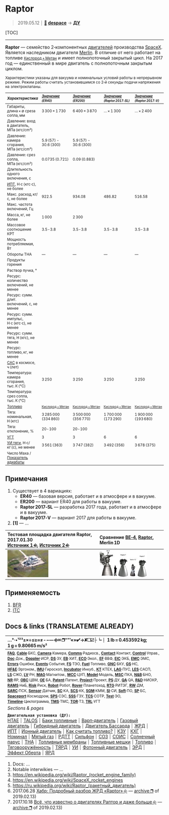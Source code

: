 # Raptor
> 2019.05.12 ┊ **[🚀](../index/index.md) [despace](index.md)** → **[ДУ](ps.md)**

[TOC]

---

**Raptor** — семейство 2‑компонентных [двигателей](ps.md) производства [SpaceX](zz_spacex.md).  
Является наследником двигателя [Merlin](merlin.md). В отличие от него работает на топливе <small>[Кислород + Метан](o_plus.md)</small> и имеет полнопоточный закрытый цикл. На 2017 год — единственный в мире двигатель с полнопоточным закрытым циклом.

<small>

Характеристики указаны для вакуума и номинальных условий работы в непрерывном режиме. Режим работы считать установившимся со 2‑й секунды подачи напряжения на электроклапаны.

|*Характеристика*|*[Значение](si.md) <small>(ER40)</small>*|*[Значение](si.md) <small>(ER200)</small>*|*[Значение](si.md) <small>(Raptor 2017‑SL)</small>*|*[Значение](si.md) <small>(Raptor 2017‑V)</small>*|
|:--|:--|:--|:--|:--|
|Габариты, длина × ∅ среза сопла, мм  |  3 300 × 1 730  |  6 400 × 3 870  |  … × 1 300  |  … × 2 400  |
|Давление: вход в двигатель, МПа (кгс/cm²)  |    |  |    |    |
|Давление: камера сгорания, МПа (кгс/cm²)  |  5.9 (57) - 30.6 (300)  | 5.9 (57) - 30.6 (300) |    |    |
|Давление: срез сопла, МПа (кгс/cm²)  |  0.0735 (0.721)  |  0.09 (0.883)  |    |    |
|Длительность одного включения, с  |    |    |    |    |
|[ИПТ](ing.md), Н·с (кгс·с), не более  |    |    |    |    |
|Макс. расход, кг/с, не более  |  922.5  |  934.08  |  486.82  |  516.58  |
|Макс. частота включений, Гц  |    |    |    |    |
|Масса, кг, не более  |  1 000  |  2 300  |    |    |
|Массовое соотношение КРТ  |  3.5 ‑ 3.8  | 3.5 ‑ 3.8 | 3.5 ‑ 3.8 | 3.5 ‑ 3.8 |
|Мощность потребляемая, Вт  |    |    |    |    |
|Обороты ТНА  |—|—|—|—|
|Продукты горения  |  |  |  |  |
|Раствор пучка, °  |  |  |  |  |
|Ресурс: количество включений, не менее  |    |    |    |    |
|Ресурс: сумм. длит. включений, c, не менее  |    |    |    |    |
|Ресурс: сумм. импульс, Н·с (кгс·с), не менее  |   |
|Ресурс: сумм. тяга, Н (кгс), не менее  |   |   |   |   |
|Ресурс: топливо, кг, не менее  |    |    |    |    |
|[САС](lifetime.md) в космосе, ч (лет)  |    |    |    |    |
|Температура: камера сгорания, тыс. К (°C)  |  3 250  | 3 250 | 3 250 | 3 250 |
|Температура: срез сопла, тыс. К (°C)  |    |  |    |    |
|[Топливо](fuel.md)  |  <small>[Кислород + Метан](o_plus.md)</small>  | <small>[Кислород + Метан](o_plus.md) | <small>[Кислород + Метан](o_plus.md) | <small>[Кислород + Метан](o_plus.md) |
|Тяга: номинальная, Н (кгс)  |  3 285 000<br> (334 860)  |  3 500 000<br> (356 770)  |  1 700 000<br> (173 290)  |  1 900 000<br> (193 680)  |
|Тяга: отклонение, %  |  20 ‑ 100  | 20 ‑ 100 |    |    |
|[УГТ](trl.md)|  3  |  3  |  6  |  6  |
|[УИ тяги](isp.md), Н·с/кг (с), не менее  |  3 561 (363)  |  3 747 (382)  |  3 492 (356)  |  3 678 (375)  |
|Число Маха / [Показатель адиабаты](heat_cr.md)  |    |    |    |    |

</small>



<p style="page-break-after:always"> </p>

## Примечания
   1. Существует в 4 вариациях:
      - **ER40** — базовая версия, работает и в атмосфере и в вакууме.
      - **ER200** — вариант ER40 для работы в вакууме.
      - **Raptor 2017‑SL** — разработка 2017 года, работает и в атмосфере и в вакууме.
      - **Raptor 2017‑V** — вариант 2017 для работы в вакууме.
   1. **[1]** — …

|Тестовая площадка двигателя Raptor, 2017.01.30<br> [Источник 1 ⎆](https://www.reddit.com/r/engineteststands/comments/43lmbn/spacexs_raptor_test_stand_under_construction_at/), [Источник 2 ⎆](http://pictures.jtbuice.com/SpaceX-2/McGregor-Flyover-1-30-2016/)  |Сравнение [BE‑4](be_4.md), [Raptor](raptor.md), Merlin 1D  |
|:--|:--|
| [![](f/ps/r/raptor_test_stand_20170130_thumb.jpg)](f/ps/r/raptor_test_stand_20170130.jpg)  | [![](f/ps/be4_m1d_raptor_comparison1_thumb.jpg)](f/ps/be4_m1d_raptor_comparison1.png)  |



## Применяемость
   1. [BFR](bfr.md)
   1. [ITC](itc.md)



<p style="page-break-after:always"> </p>

## Docs & links (TRANSLATEME ALREADY)
|…°·•¹²³±×÷≤≥≈≠ ‑ −— ⎆✉ ❐“”’«»✔→✘☐☑├┕┆ 1 lb = 0.453592 kg; 1 g = 9.80665 m/s²|
|:--|
|<small>**[FAQ](faq.md)**, **[Cable](cable.md)**·БКС, **[Camera](camera.md)**·Камера, **[Comms](comms.md)**·Радиосв., **[Contact](contact.md)**·Контакт, **[Control](control.md)**·Управ., **[Doc](doc.md)**·Док., **[Doppler](doppler.md)**·ИСР, **[DS](ds.md)**·ЗУ, **[EB](eb.md)**·ХИТ, **[ECO](ecology.md)**·Экол., **[EF](ef.md)**·ВВФ, **[ElC](elc.md)**·ЭКБ, **[EMC](emc.md)**·ЭМС, **[Errors](error.md)**·Ошибки, **[Events](event.md)**·События, **[FS](fs.md)**·ТЭО, **[Fuel](fuel.md)**·Топливо, **[GNC](gnc.md)**·БКУ, **[GS](scs.md)**·НС, **[HF&E](hfe.md)**·Эргоном., **[IMU](imu.md)**·Гироскоп, **[Incubator](incubator.md)**·Инкуб., **[KT](kt.md)**·КТЕХ, **[LAG](lag.md)**·ПУC, **[LES](les.md)**·САСП, **[LS](ls.md)**·СЖО, **[LV](lv.md)**·РН, **[MAG](mag.md)**·Магнитом., **[MCC](mcc.md)**·ЦУП, **[Model](model.md)**·Модель, **[MSC](sc.md)**·ПКА, **[N&B](nnb.md)**·БНО, **[NR](nr.md)**·ЯР, **[OBC](obc.md)**·ЦВМ, **[OE](oe.md)**·БА, **[Patent](патент.md)**·Патент, **[Project](project.md)**·Проект, **[PS](ps.md)**·ДУ, **[QA](quality.md)**·QA, **[R&D](rnd.md)**·НИОКР, **[RAMS](rams.md)**·НиБ, **[Risk](risk.md)**·Риск, **[Robot](robotics.md)**·Робот, **[Rover](rover.md)**·Планетоход, **[RTG](rtg.md)**·РИТЭГ, **[RW](rw.md)**·ДМ, **[SARC](sarc.md)**·ПСК, **[Sensor](sensor.md)**·Датчик, **[SC](sc.md)**·КА, **[SCS](scs.md)**·КК, **[SGM](sgm.md)**·КММ, **[SI](si.md)**·СИ, **[Soft](soft.md)**·ПО, **[SP](sp.md)**·БС, **[Spaceport](spaceport.md)**·Космодром, **[SPS](sps.md)**·СЭС, **[SSS](sss.md)**·ГЗУ, **[TCS](tcs.md)**·СОТР, **[Test](test.md)**·ЭО, **[Timeline](timeline.md)**·Циклограмма, **[TMS](tms.md)**·ТМС, **[TOR](tor.md)**·ТЗ, **[TRL](trl.md)**·УГТ</small>|
|*Sections & pages*|
|**`Двигательная установка (ДУ):`**<br> [HTAE](htae.md) ┊ [TALOS](talos.md) ┊ [Баки топливные](fuel_tank.md) ┊ [Варп‑двигатель](warp_drive.md) ┊ [Газовый двигатель](cgt.md) ┊ [Гибридный двигатель](гбрд.md) ┊ [Двигатель Бассарда](bussard_ramjet.md) ┊ [ЖРД](lpr.md) ┊ [ИПТ](ing.md) ┊ [Ионный двигатель](иод.md) ┊ [Как считать топливо?](si.md) ┊ [КЗУ](cinu.md) ┊ [КХГ](cgs.md) ┊ [Номинал](nominal.md) ┊ [Мятый газ](exhsteam.md) ┊ [РДТТ](spr.md) ┊ [Сильфон](сильфон.md) ┊ [СОЗ](соз.md) ┊ [СОИС](соис.md) ┊ [Солнечный парус](солнечный_парус.md) ┊ [ТНА](turbopump.md) ┊ [Топливные мембраны](топливные_мембраны.md) ┊ [Топливные мешки](топливные_мешки.md) ┊ [Топливо](fuel.md) ┊ [Тяговооружённость](ttwr.md) ┊ [ТЯРД](тярд.md) ┊ [УИ](isp.md) ┊ [Фотонный двигатель](фотонный_двигатель.md) ┊ [ЭРД](epsp.md) ┊ [Эффект Оберта](oberth_eff.md) ┊ [ЯРД](ntr.md) |

   1. Docs: …
   1. Notable interwikies — …
   1. <https://en.wikipedia.org/wiki/Raptor_(rocket_engine_family)>
   1. <https://en.wikipedia.org/wiki/SpaceX_rocket_engines>
   1. <https://ru.wikipedia.org/wiki/Raptor_(ракетный_двигатель)>
   1. 2017.06.28 [Хабр: Подробный разбор ЖРД «Raptor» ⎆](https://geektimes.ru/post/290549/) — [archive ❐](f/archive/20170628_1.pdf) of 2019.02.13)
   1. 2017.10.18 [Всё, что известно о двигателях Раптор и даже больше ⎆](https://elonmusk.su/vse-chto-izvestno-o-dvigatelyakh-raptor-i-dazhe-bolshe/) — [archive ❐](f/archive/20171018_1.pdf) of 2019.02.13)

